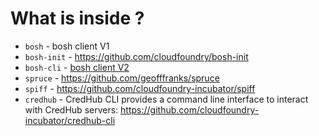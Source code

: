 # What is inside ?

- `bosh` - bosh client V1
- `bosh-init` - https://github.com/cloudfoundry/bosh-init
- `bosh-cli` - [bosh client V2](https://bosh.io/docs/cli-v2)
- `spruce` - https://github.com/geofffranks/spruce
- `spiff` - https://github.com/cloudfoundry-incubator/spiff
- `credhub` - CredHub CLI provides a command line interface to interact with CredHub servers: https://github.com/cloudfoundry-incubator/credhub-cli